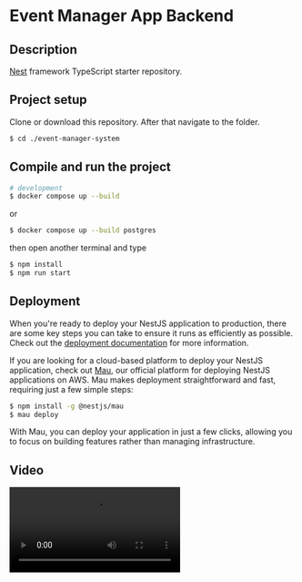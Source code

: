 # Event Manager App Backend

## Description

[Nest](https://github.com/nestjs/nest) framework TypeScript starter repository.

## Project setup

Clone or download this repository. After that navigate to the folder.

```bash
$ cd ./event-manager-system
```

## Compile and run the project

```bash
# development
$ docker compose up --build
```
or

```bash
$ docker compose up --build postgres
```
then open another terminal and type

```bash
$ npm install
$ npm run start
```


## Deployment

When you're ready to deploy your NestJS application to production, there are some key steps you can take to ensure it runs as efficiently as possible. Check out the [deployment documentation](https://docs.nestjs.com/deployment) for more information.

If you are looking for a cloud-based platform to deploy your NestJS application, check out [Mau](https://mau.nestjs.com), our official platform for deploying NestJS applications on AWS. Mau makes deployment straightforward and fast, requiring just a few simple steps:

```bash
$ npm install -g @nestjs/mau
$ mau deploy
```

With Mau, you can deploy your application in just a few clicks, allowing you to focus on building features rather than managing infrastructure.



## Video


<video src="./record.webm"></video>